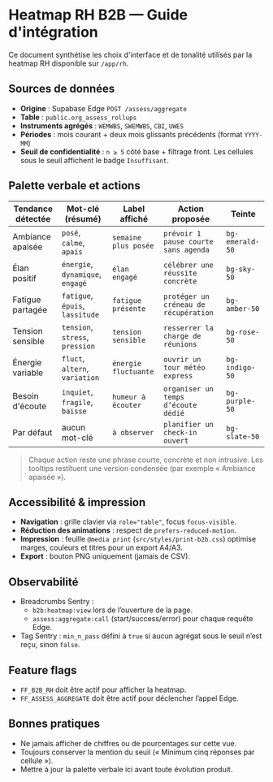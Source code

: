 # Heatmap RH B2B — Guide d'intégration

Ce document synthétise les choix d'interface et de tonalité utilisés par la heatmap RH disponible sur `/app/rh`.

## Sources de données

- **Origine** : Supabase Edge `POST /assess/aggregate`
- **Table** : `public.org_assess_rollups`
- **Instruments agrégés** : `WEMWBS`, `SWEMWBS`, `CBI`, `UWES`
- **Périodes** : mois courant + deux mois glissants précédents (format `YYYY-MM`)
- **Seuil de confidentialité** : `n ≥ 5` côté base + filtrage front. Les cellules sous le seuil affichent le badge `Insuffisant`.

## Palette verbale et actions

| Tendance détectée | Mot-clé (résumé) | Label affiché | Action proposée | Teinte |
| --- | --- | --- | --- | --- |
| Ambiance apaisée | `posé`, `calme`, `apais` | `semaine plus posée` | `prévoir 1 pause courte sans agenda` | `bg-emerald-50` |
| Élan positif | `énergie`, `dynamique`, `engagé` | `élan engagé` | `célébrer une réussite concrète` | `bg-sky-50` |
| Fatigue partagée | `fatigue`, `épuis`, `lassitude` | `fatigue présente` | `protéger un créneau de récupération` | `bg-amber-50` |
| Tension sensible | `tension`, `stress`, `pression` | `tension sensible` | `resserrer la charge de réunions` | `bg-rose-50` |
| Énergie variable | `fluct`, `altern`, `variation` | `énergie fluctuante` | `ouvrir un tour météo express` | `bg-indigo-50` |
| Besoin d'écoute | `inquiet`, `fragile`, `baisse` | `humeur à écouter` | `organiser un temps d’écoute dédié` | `bg-purple-50` |
| Par défaut | aucun mot-clé | `à observer` | `planifier un check-in ouvert` | `bg-slate-50` |

> Chaque action reste une phrase courte, concrète et non intrusive. Les tooltips restituent une version condensée (par exemple « Ambiance apaisée »).

## Accessibilité & impression

- **Navigation** : grille clavier via `role="table"`, focus `focus-visible`.
- **Réduction des animations** : respect de `prefers-reduced-motion`.
- **Impression** : feuille `@media print` (`src/styles/print-b2b.css`) optimise marges, couleurs et titres pour un export A4/A3.
- **Export** : bouton PNG uniquement (jamais de CSV).

## Observabilité

- Breadcrumbs Sentry :
  - `b2b:heatmap:view` lors de l’ouverture de la page.
  - `assess:aggregate:call` (start/success/error) pour chaque requête Edge.
- Tag Sentry : `min_n_pass` défini à `true` si aucun agrégat sous le seuil n’est reçu, sinon `false`.

## Feature flags

- `FF_B2B_RH` doit être actif pour afficher la heatmap.
- `FF_ASSESS_AGGREGATE` doit être actif pour déclencher l’appel Edge.

## Bonnes pratiques

- Ne jamais afficher de chiffres ou de pourcentages sur cette vue.
- Toujours conserver la mention du seuil (« Minimum cinq réponses par cellule »).
- Mettre à jour la palette verbale ici avant toute évolution produit.
